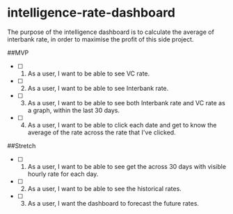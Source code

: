 # intelligence-rate-dashboard 

The purpose of the intelligence dashboard is to calculate the average of interbank rate, in order to maximise the profit of this side project. 

##MVP 
- [ ] 1. As a user, I want to be able to see VC rate. 
- [ ] 2. As a user, I want to be able to see Interbank rate. 
- [ ] 3. As a user, I want to be able to see both Interbank rate and VC rate as a graph, within the last 30 days. 
- [ ] 4. As a user, I want to be able to click each date and get to know the average of the rate across the rate that I've clicked. 


##Stretch 

- [ ] 1. As a user, I want to be able to see get the across 30 days with visible hourly rate for each day. 
- [ ] 2. As a user, I want to be able to see the historical rates. 
- [ ] 3. As a user, I want the dashboard to forecast the future rates. 
